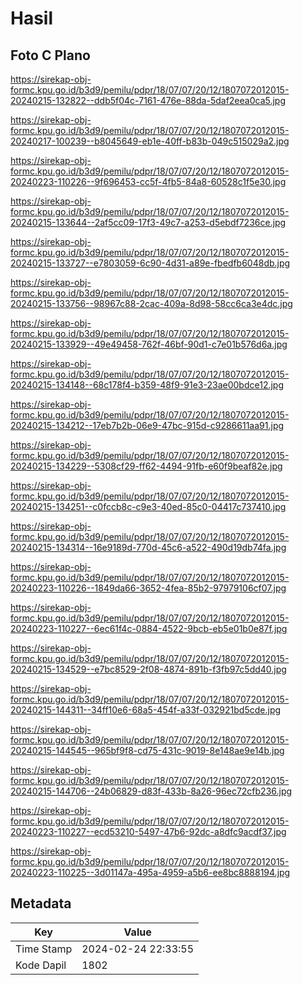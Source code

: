 # Hasil

## Foto C Plano

https://sirekap-obj-formc.kpu.go.id/b3d9/pemilu/pdpr/18/07/07/20/12/1807072012015-20240215-132822--ddb5f04c-7161-476e-88da-5daf2eea0ca5.jpg

https://sirekap-obj-formc.kpu.go.id/b3d9/pemilu/pdpr/18/07/07/20/12/1807072012015-20240217-100239--b8045649-eb1e-40ff-b83b-049c515029a2.jpg

https://sirekap-obj-formc.kpu.go.id/b3d9/pemilu/pdpr/18/07/07/20/12/1807072012015-20240223-110226--9f696453-cc5f-4fb5-84a8-60528c1f5e30.jpg

https://sirekap-obj-formc.kpu.go.id/b3d9/pemilu/pdpr/18/07/07/20/12/1807072012015-20240215-133644--2af5cc09-17f3-49c7-a253-d5ebdf7236ce.jpg

https://sirekap-obj-formc.kpu.go.id/b3d9/pemilu/pdpr/18/07/07/20/12/1807072012015-20240215-133727--e7803059-6c90-4d31-a89e-fbedfb6048db.jpg

https://sirekap-obj-formc.kpu.go.id/b3d9/pemilu/pdpr/18/07/07/20/12/1807072012015-20240215-133756--98967c88-2cac-409a-8d98-58cc6ca3e4dc.jpg

https://sirekap-obj-formc.kpu.go.id/b3d9/pemilu/pdpr/18/07/07/20/12/1807072012015-20240215-133929--49e49458-762f-46bf-90d1-c7e01b576d6a.jpg

https://sirekap-obj-formc.kpu.go.id/b3d9/pemilu/pdpr/18/07/07/20/12/1807072012015-20240215-134148--68c178f4-b359-48f9-91e3-23ae00bdce12.jpg

https://sirekap-obj-formc.kpu.go.id/b3d9/pemilu/pdpr/18/07/07/20/12/1807072012015-20240215-134212--17eb7b2b-06e9-47bc-915d-c9286611aa91.jpg

https://sirekap-obj-formc.kpu.go.id/b3d9/pemilu/pdpr/18/07/07/20/12/1807072012015-20240215-134229--5308cf29-ff62-4494-91fb-e60f9beaf82e.jpg

https://sirekap-obj-formc.kpu.go.id/b3d9/pemilu/pdpr/18/07/07/20/12/1807072012015-20240215-134251--c0fccb8c-c9e3-40ed-85c0-04417c737410.jpg

https://sirekap-obj-formc.kpu.go.id/b3d9/pemilu/pdpr/18/07/07/20/12/1807072012015-20240215-134314--16e9189d-770d-45c6-a522-490d19db74fa.jpg

https://sirekap-obj-formc.kpu.go.id/b3d9/pemilu/pdpr/18/07/07/20/12/1807072012015-20240223-110226--1849da66-3652-4fea-85b2-97979106cf07.jpg

https://sirekap-obj-formc.kpu.go.id/b3d9/pemilu/pdpr/18/07/07/20/12/1807072012015-20240223-110227--6ec61f4c-0884-4522-9bcb-eb5e01b0e87f.jpg

https://sirekap-obj-formc.kpu.go.id/b3d9/pemilu/pdpr/18/07/07/20/12/1807072012015-20240215-134529--e7bc8529-2f08-4874-891b-f3fb97c5dd40.jpg

https://sirekap-obj-formc.kpu.go.id/b3d9/pemilu/pdpr/18/07/07/20/12/1807072012015-20240215-144311--34ff10e6-68a5-454f-a33f-032921bd5cde.jpg

https://sirekap-obj-formc.kpu.go.id/b3d9/pemilu/pdpr/18/07/07/20/12/1807072012015-20240215-144545--965bf9f8-cd75-431c-9019-8e148ae9e14b.jpg

https://sirekap-obj-formc.kpu.go.id/b3d9/pemilu/pdpr/18/07/07/20/12/1807072012015-20240215-144706--24b06829-d83f-433b-8a26-96ec72cfb236.jpg

https://sirekap-obj-formc.kpu.go.id/b3d9/pemilu/pdpr/18/07/07/20/12/1807072012015-20240223-110227--ecd53210-5497-47b6-92dc-a8dfc9acdf37.jpg

https://sirekap-obj-formc.kpu.go.id/b3d9/pemilu/pdpr/18/07/07/20/12/1807072012015-20240223-110225--3d01147a-495a-4959-a5b6-ee8bc8888194.jpg


## Metadata

| Key        | Value               |
| ---------- | ------------------- |
| Time Stamp | 2024-02-24 22:33:55 |
| Kode Dapil | 1802                |



